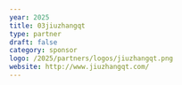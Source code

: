 ```yaml
---
year: 2025
title: 03jiuzhangqt
type: partner
draft: false
category: sponsor
logo: /2025/partners/logos/jiuzhangqt.png
website: http://www.jiuzhangqt.com/
---
```

